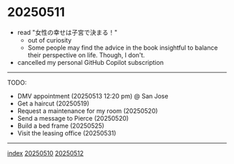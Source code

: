 <head><meta name="viewport" content="width=device-width, initial-scale=1.0, user-scalable=yes" /><meta charset="UTF-8"></head>

# 20250511

- read "女性の幸せは子宮で決まる！"
	- out of curiosity
	- Some people may find the advice in the book insightful to balance their perspective on life. Though, I don't.
- cancelled my personal GitHub Copilot subscription

---

TODO:

- DMV appointment (20250513 12:20 pm) @ San Jose
- Get a haircut (20250519)
- Request a maintenance for my room (20250520)
- Send a message to Pierce (20250520)
- Build a bed frame (20250525)
- Visit the leasing office (20250531)

---

[index](../../index.html)
[20250510](20250510.html)
[20250512](20250512.html)
